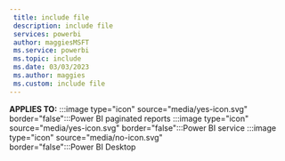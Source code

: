 ```yaml
---
 title: include file
 description: include file
 services: powerbi
 author: maggiesMSFT
 ms.service: powerbi
 ms.topic: include
 ms.date: 03/03/2023
 ms.author: maggies
 ms.custom: include file
---
```


**APPLIES TO:** :::image type="icon" source="media/yes-icon.svg" border="false":::Power&nbsp;BI&nbsp;paginated&nbsp;reports :::image type="icon" source="media/yes-icon.svg" border="false":::Power&nbsp;BI&nbsp;service :::image type="icon" source="media/no-icon.svg" border="false":::Power&nbsp;BI&nbsp;Desktop